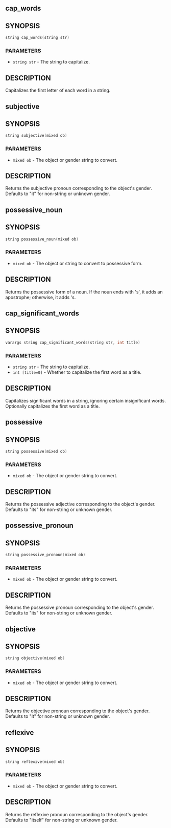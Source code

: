 ## cap_words

## SYNOPSIS

```c
string cap_words(string str)
```

### PARAMETERS

* `string str` - The string to capitalize.

## DESCRIPTION

Capitalizes the first letter of each word in a string.

## subjective

## SYNOPSIS

```c
string subjective(mixed ob)
```

### PARAMETERS

* `mixed ob` - The object or gender string to convert.

## DESCRIPTION

Returns the subjective pronoun corresponding to the object's
gender. Defaults to "it" for non-string or unknown gender.

## possessive_noun

## SYNOPSIS

```c
string possessive_noun(mixed ob)
```

### PARAMETERS

* `mixed ob` - The object or string to convert to possessive form.

## DESCRIPTION

Returns the possessive form of a noun. If the noun ends with 's',
it adds an apostrophe; otherwise, it adds 's.

## cap_significant_words

## SYNOPSIS

```c
varargs string cap_significant_words(string str, int title)
```

### PARAMETERS

* `string str` - The string to capitalize.
* `int [title=0]` - Whether to capitalize the first word as a title.

## DESCRIPTION

Capitalizes significant words in a string, ignoring certain
insignificant words. Optionally capitalizes the first word
as a title.

## possessive

## SYNOPSIS

```c
string possessive(mixed ob)
```

### PARAMETERS

* `mixed ob` - The object or gender string to convert.

## DESCRIPTION

Returns the possessive adjective corresponding to the object's
gender. Defaults to "its" for non-string or unknown gender.

## possessive_pronoun

## SYNOPSIS

```c
string possessive_pronoun(mixed ob)
```

### PARAMETERS

* `mixed ob` - The object or gender string to convert.

## DESCRIPTION

Returns the possessive pronoun corresponding to the object's
gender. Defaults to "its" for non-string or unknown gender.

## objective

## SYNOPSIS

```c
string objective(mixed ob)
```

### PARAMETERS

* `mixed ob` - The object or gender string to convert.

## DESCRIPTION

Returns the objective pronoun corresponding to the object's
gender. Defaults to "it" for non-string or unknown gender.

## reflexive

## SYNOPSIS

```c
string reflexive(mixed ob)
```

### PARAMETERS

* `mixed ob` - The object or gender string to convert.

## DESCRIPTION

Returns the reflexive pronoun corresponding to the object's
gender. Defaults to "itself" for non-string or unknown gender.

